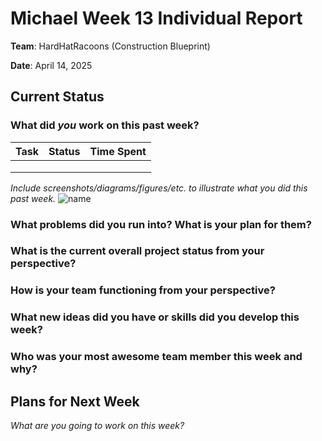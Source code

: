 # Michael Week 13 Individual Report

**Team**: HardHatRacoons (Construction Blueprint)

**Date**: April 14, 2025

## Current Status

### What did _you_ work on this past week?

| Task | Status | Time Spent |
| ---- | ------ | ---------- |
|      |        |            |
|      |        |            |
|      |        |            |

_Include screenshots/diagrams/figures/etc. to illustrate what you did this past week._
![name](images/name.png)

### What problems did you run into? What is your plan for them?

### What is the current overall project status from your perspective?

### How is your team functioning from your perspective?

### What new ideas did you have or skills did you develop this week?

### Who was your most awesome team member this week and why?

## Plans for Next Week

_What are you going to work on this week?_